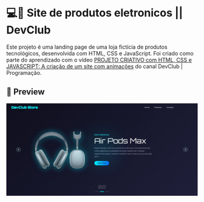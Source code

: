 # 💻🛒 Site de produtos eletronicos || DevClub

Este projeto é uma landing page de uma loja fictícia de produtos tecnológicos, desenvolvida com HTML, CSS e JavaScript. Foi criado como parte do aprendizado com o vídeo [PROJETO CRIATIVO com HTML, CSS e JAVASCRIPT: A criação de um site com animações](https://www.youtube.com/watch?v=o_yiPCiwzUs) do canal DevClub | Programação.

## 📸 Preview

![Preview do site](img/preview-site.jpeg)
